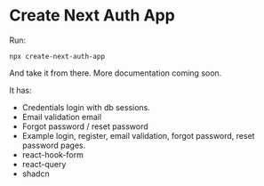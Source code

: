 # Create Next Auth App

Run:
```
npx create-next-auth-app
```
And take it from there. More documentation coming soon. 

It has:
- Credentials login with db sessions.
- Email validation email
- Forgot password / reset password
- Example login, register, email validation, forgot password, reset password pages.
- react-hook-form
- react-query
- shadcn
